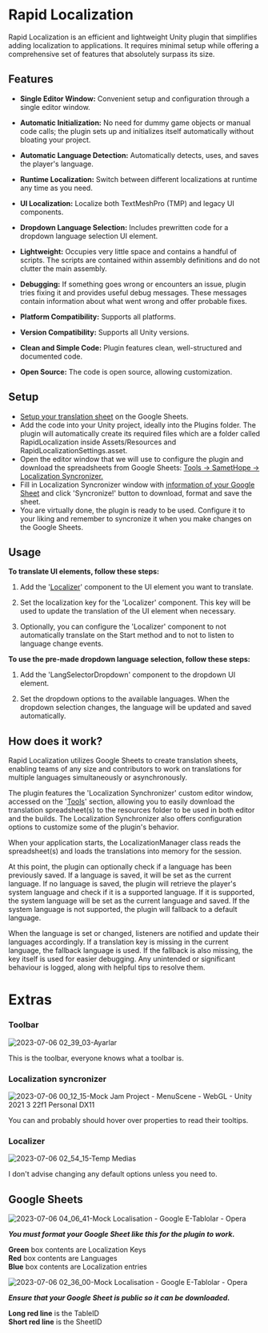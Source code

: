 
# Rapid Localization

Rapid Localization is an efficient and lightweight Unity plugin that simplifies adding localization to applications. It requires minimal setup while offering a comprehensive set of features that absolutely surpass its size. 


## Features

- **Single Editor Window:** Convenient setup and configuration through a single editor window.
  
- **Automatic Initialization:** No need for dummy game objects or manual code calls; the plugin sets up and initializes itself automatically without bloating your project.
  
- **Automatic Language Detection:** Automatically detects, uses, and saves the player's language.
  
- **Runtime Localization:** Switch between different localizations at runtime any time as you need.
  
- **UI Localization:** Localize both TextMeshPro (TMP) and legacy UI components.
  
- **Dropdown Language Selection:** Includes prewritten code for a dropdown language selection UI element.

- **Lightweight:** Occupies very little space and contains a handful of scripts. The scripts are contained within assembly definitions and do not clutter the main assembly.

- **Debugging:** If something goes wrong or encounters an issue, plugin tries fixing it and provides useful debug messages. These messages contain information about what went wrong and offer probable fixes.
  
- **Platform Compatibility:** Supports all platforms.
  
- **Version Compatibility:** Supports all Unity versions.
  
- **Clean and Simple Code:**  Plugin features clean, well-structured and documented code.
  
- **Open Source:** The code is open source, allowing customization.
  

## Setup

- [Setup your translation sheet](https://github.com/SametHope/Rapid-Localization/#Google-Sheets) on the Google Sheets. 
- Add the code into your Unity project, ideally into the Plugins folder. The plugin will automatically create its required files which are a folder called RapidLocalization inside Assets/Resources and RapidLocalizationSettings.asset.
- Open the editor window that we will use to configure the plugin and download the spreadsheets from Google Sheets: [Tools -> SametHope -> Localization Syncronizer.](https://github.com/SametHope/Rapid-Localization/#toolbar)
- Fill in Localization Syncronizer window with [information of your Google Sheet](https://github.com/SametHope/Rapid-Localization/#Google-Sheets) and click 'Syncronize!' button to download, format and save the sheet.
- You are virtually done, the plugin is ready to be used. Configure it to your liking and remember to syncronize it when you make changes on the Google Sheets.


## Usage

**To translate UI elements, follow these steps:**

1. Add the '[Localizer](https://github.com/SametHope/Rapid-Localization/#localizer)' component to the UI element you want to translate.

2. Set the localization key for the 'Localizer' component. This key will be used to update the translation of the UI element when necessary.

3. Optionally, you can configure the 'Localizer' component to not automatically translate on the Start method and to not to listen to language change events.

**To use the pre-made dropdown language selection, follow these steps:**
<br />
1. Add the 'LangSelectorDropdown' component to the dropdown UI element.

2. Set the dropdown options to the available languages.
When the dropdown selection changes, the language will be updated and saved automatically.


## How does it work?

Rapid Localization utilizes Google Sheets to create translation sheets, enabling teams of any size and contributors to work on translations for multiple languages simultaneously or asynchronously.

The plugin features the 'Localization Synchronizer' custom editor window, accessed on the '[Tools](https://github.com/SametHope/Rapid-Localization/#toolbar)' section, allowing you to easily download the translation spreadsheet(s) to the resources folder to be used in both editor and the builds. The Localization Synchronizer also offers configuration options to customize some of the plugin's behavior.

When your application starts, the LocalizationManager class reads the spreadsheet(s) and loads the translations into memory for the session.

At this point, the plugin can optionally check if a language has been previously saved. If a language is saved, it will be set as the current language. If no language is saved, the plugin will retrieve the player's system language and check if it is a supported language. If it is supported, the system language will be set as the current language and saved. If the system language is not supported, the plugin will fallback to a default language.

When the language is set or changed, listeners are notified and update their languages accordingly. If a translation key is missing in the current language, the fallback language is used. If the fallback is also missing, the key itself is used for easier debugging. Any unintended or significant behaviour is logged, along with helpful tips to resolve them.



# Extras

### Toolbar
![2023-07-06 02_39_03-Ayarlar](https://github.com/SametHope/Rapid-Localization/assets/85421686/8c0fa39f-e9b7-410f-995a-7d3acb3489cb)

This is the toolbar, everyone knows what a toolbar is.


### Localization syncronizer
![2023-07-06 00_12_15-Mock Jam Project - MenuScene - WebGL - Unity 2021 3 22f1 Personal _DX11_](https://github.com/SametHope/Rapid-Localization/assets/85421686/d7cbced3-d430-42f7-bac5-57ccfbaf419d)

You can and probably should hover over properties to read their tooltips.

### Localizer

![2023-07-06 02_54_15-Temp Medias](https://github.com/SametHope/Rapid-Localization/assets/85421686/0cdbfeca-5f49-43a9-a936-fbea736006e9)

I don't advise changing any default options unless you need to.

Google Sheets
--------------

![2023-07-06 04_06_41-Mock Localisation - Google E-Tablolar - Opera](https://github.com/SametHope/Rapid-Localization/assets/85421686/37514658-6617-4b36-9eae-e1a5e5441578)

***You must format your Google Sheet like this for the plugin to work.***

**Green** box contents are Localization Keys <br />
**Red** box contents are Languages <br />
**Blue** box contents are Localization entries <br />


![2023-07-06 02_36_00-Mock Localisation - Google E-Tablolar - Opera](https://github.com/SametHope/Rapid-Localization/assets/85421686/cba2b33a-4131-4b61-ac58-e3ccd4398aec)


***Ensure that your Google Sheet is public so it can be downloaded.***

**Long red line** is the TableID <br />
**Short red line** is the SheetID <br />


